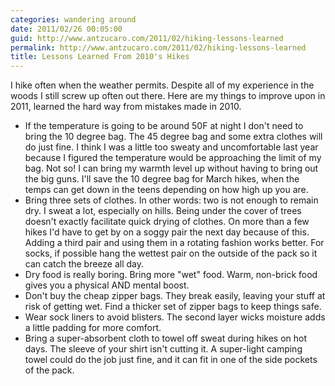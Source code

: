 ```yaml
---
categories: wandering around
date: 2011/02/26 00:05:00
guid: http://www.antzucaro.com/2011/02/hiking-lessons-learned
permalink: http://www.antzucaro.com/2011/02/hiking-lessons-learned
title: Lessons Learned From 2010's Hikes
---
```

I hike often when the weather permits. Despite all of my experience in the woods I still screw up often out there. Here are my things to improve upon in 2011, learned the hard way from mistakes made in 2010. 

* If the temperature is going to be around 50F at night I don't need to bring the 10 degree bag. The 45 degree bag and some extra clothes will do just fine. I think I was a little too sweaty and uncomfortable last year because I figured the temperature would be approaching the limit of my bag. Not so! I can bring my warmth level up without having to bring out the big guns. I'll save the 10 degree bag for March hikes, when the temps can get down in the teens depending on how high up you are. 
* Bring three sets of clothes. In other words: two is not enough to remain dry. I sweat a lot, especially on hills. Being under the cover of trees doesn't exactly facilitate quick drying of clothes. On more than a few hikes I'd have to get by on a soggy pair the next day because of this. Adding a third pair and using them in a rotating fashion works better. For socks, if possible hang the wettest pair on the outside of the pack so it can catch the breeze all day. 
* Dry food is really boring. Bring more "wet" food. Warm, non-brick food gives you a physical AND mental boost. 
* Don't buy the cheap zipper bags. They break easily, leaving your stuff at risk of getting wet. Find a thicker set of zipper bags to keep things safe. 
* Wear sock liners to avoid blisters. The second layer wicks moisture adds a little padding for more comfort. 
* Bring a super-absorbent cloth to towel off sweat during hikes on hot days. The sleeve of your shirt isn't cutting it. A super-light camping towel could do the job just fine, and it can fit in one of the side pockets of the pack. 
